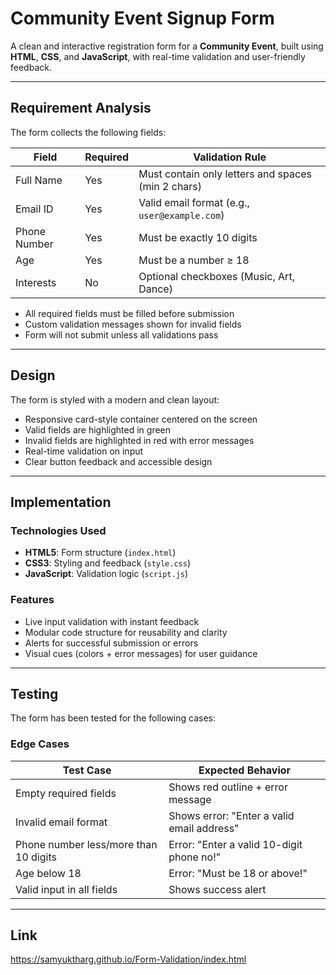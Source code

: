 # Community Event Signup Form

A clean and interactive registration form for a **Community Event**, built using **HTML**, **CSS**, and **JavaScript**, with real-time validation and user-friendly feedback.

---

## Requirement Analysis

The form collects the following fields:

| Field         | Required | Validation Rule                                  |
|---------------|----------|--------------------------------------------------|
| Full Name     |   Yes    | Must contain only letters and spaces (min 2 chars) |
| Email ID      |   Yes    | Valid email format (e.g., `user@example.com`)     |
| Phone Number  |   Yes    | Must be exactly 10 digits                         |
| Age           |   Yes    | Must be a number ≥ 18                            |
| Interests     |   No     | Optional checkboxes (Music, Art, Dance)          |

-  All required fields must be filled before submission
-  Custom validation messages shown for invalid fields
-  Form will not submit unless all validations pass

---

##  Design

The form is styled with a modern and clean layout:

-  Responsive card-style container centered on the screen
-  Valid fields are highlighted in green
-  Invalid fields are highlighted in red with error messages
-  Real-time validation on input
-  Clear button feedback and accessible design

---

##  Implementation

###  Technologies Used

- **HTML5**: Form structure (`index.html`)
- **CSS3**: Styling and feedback (`style.css`)
- **JavaScript**: Validation logic (`script.js`)

###  Features

- Live input validation with instant feedback
- Modular code structure for reusability and clarity
- Alerts for successful submission or errors
- Visual cues (colors + error messages) for user guidance

---

##  Testing

The form has been tested for the following cases:

###  Edge Cases

| Test Case                              | Expected Behavior                         |
|----------------------------------------|--------------------------------------------|
| Empty required fields                  | Shows red outline + error message          |
| Invalid email format                   | Shows error: "Enter a valid email address" |
| Phone number less/more than 10 digits  | Error: "Enter a valid 10-digit phone no!"  |
| Age below 18                           | Error: "Must be 18 or above!"              |
| Valid input in all fields              | Shows success alert                        |

---

##  Link
https://samyuktharg.github.io/Form-Validation/index.html
